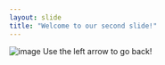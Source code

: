 ```yaml
---
layout: slide
title: "Welcome to our second slide!"
---
```

![image](https://user-images.githubusercontent.com/93152850/138745988-acab9b21-8731-4fd5-b923-055b1e649c13.png)
Use the left arrow to go back!
